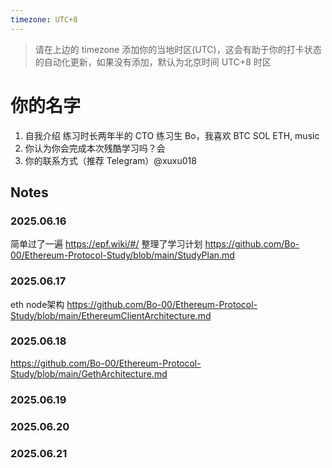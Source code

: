 ```yaml
---
timezone: UTC+8
---
```


> 请在上边的 timezone 添加你的当地时区(UTC)，这会有助于你的打卡状态的自动化更新，如果没有添加，默认为北京时间 UTC+8 时区

# 你的名字

1. 自我介绍 练习时长两年半的 CTO 练习生 Bo，我喜欢 BTC SOL ETH, music
2. 你认为你会完成本次残酷学习吗？会
3. 你的联系方式（推荐 Telegram）@xuxu018

## Notes

<!-- Content_START -->

### 2025.06.16

简单过了一遍 https://epf.wiki/#/
整理了学习计划
https://github.com/Bo-00/Ethereum-Protocol-Study/blob/main/StudyPlan.md

### 2025.06.17
eth node架构
https://github.com/Bo-00/Ethereum-Protocol-Study/blob/main/EthereumClientArchitecture.md

### 2025.06.18
https://github.com/Bo-00/Ethereum-Protocol-Study/blob/main/GethArchitecture.md

### 2025.06.19

### 2025.06.20

### 2025.06.21
<!-- Content_END -->
